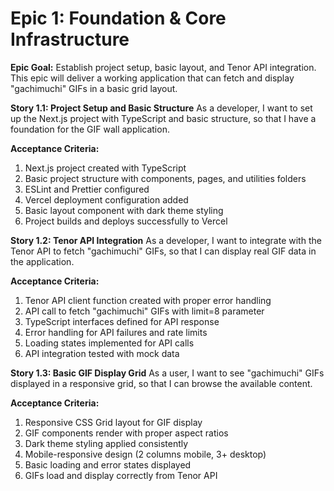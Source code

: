# Epic 1: Foundation & Core Infrastructure

**Epic Goal:**
Establish project setup, basic layout, and Tenor API integration. This epic will deliver a working application that can fetch and display "gachimuchi" GIFs in a basic grid layout.

**Story 1.1: Project Setup and Basic Structure**
As a developer,
I want to set up the Next.js project with TypeScript and basic structure,
so that I have a foundation for the GIF wall application.

**Acceptance Criteria:**

1. Next.js project created with TypeScript
2. Basic project structure with components, pages, and utilities folders
3. ESLint and Prettier configured
4. Vercel deployment configuration added
5. Basic layout component with dark theme styling
6. Project builds and deploys successfully to Vercel

**Story 1.2: Tenor API Integration**
As a developer,
I want to integrate with the Tenor API to fetch "gachimuchi" GIFs,
so that I can display real GIF data in the application.

**Acceptance Criteria:**

1. Tenor API client function created with proper error handling
2. API call to fetch "gachimuchi" GIFs with limit=8 parameter
3. TypeScript interfaces defined for API response
4. Error handling for API failures and rate limits
5. Loading states implemented for API calls
6. API integration tested with mock data

**Story 1.3: Basic GIF Display Grid**
As a user,
I want to see "gachimuchi" GIFs displayed in a responsive grid,
so that I can browse the available content.

**Acceptance Criteria:**

1. Responsive CSS Grid layout for GIF display
2. GIF components render with proper aspect ratios
3. Dark theme styling applied consistently
4. Mobile-responsive design (2 columns mobile, 3+ desktop)
5. Basic loading and error states displayed
6. GIFs load and display correctly from Tenor API
